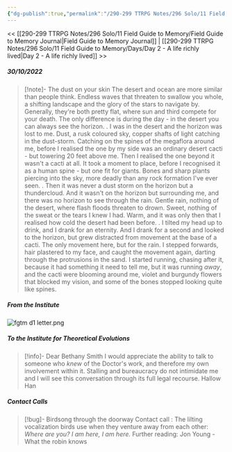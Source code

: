 ```yaml
---
{"dg-publish":true,"permalink":"/290-299 TTRPG Notes/296 Solo/11 Field Guide to Memory/Days/Day 1 - We regret to inform you/"}
---
```


<< [[290-299 TTRPG Notes/296 Solo/11 Field Guide to Memory/Field Guide to Memory Journal\|Field Guide to Memory Journal]] | [[290-299 TTRPG Notes/296 Solo/11 Field Guide to Memory/Days/Day 2 - A life richly lived\|Day 2 - A life richly lived]] >>

##### 30/10/2022 
> [!note]- The dust on your skin
> The desert and ocean are more similar than people think. Endless waves that threaten to swallow you whole, a shifting landscape and the glory of the stars to navigate by.
> Generally, they're both pretty flat, where sun and third compete for your death.
> The only difference is during the day - in the desert you can always see the horizon.
> .
> I was in the desert and the horizon was lost to me. Dust, a rusk coloured sky, copper shafts of light catching in the dust-storm. Catching on the spines of the megaflora around me, before I realised the one by my side was an ordinary desert cacti - but towering 20 feet above me.
> Then I realised the one beyond it wasn't a cacti at all. 
> It took a moment to place, before I recognised it as a human spine - but one fit for giants. Bones and sharp plants piercing into the sky, more deadly than any rock formation I've ever seen.
> .
> Then it was never a dust storm on the horizon but a thundercloud. And it wasn't on the horizon but surrounding me, and there was no horizon to see through the rain.
> Gentle rain, nothing of the desert, where flash floods threaten to drown. 
> Sweet, nothing of the sweat or the tears I knew I had.
> Warm, and it was only then that I realised how cold the desert had been before.
> .
> I tilted my head up to drink, and I drank for an eternity. And I drank for a second and looked to the horizon, but grew distracted from movement at the base of a cacti.
> The only movement here, but for the rain.
> I stepped forwards, hair plastered to my face, and caught the movement again, darting through the protrusions in the sand.
> I started running, chasing after it, because it had something it need to tell me, but it was running *away*, and the cacti were blooming around me, violet and burgundy flowers that blocked my vision, and some of the bones stopped looking quite like spines.

##### From the Institute
![fgtm d1 letter.png](/img/user/290-299%20TTRPG%20Notes/296%20Solo/11%20Field%20Guide%20to%20Memory/Attachments/fgtm%20d1%20letter.png)

##### To the Institute for Theoretical Evolutions
> [!info]- Dear Bethany Smith
> I would appreciate the ability to talk to someone who *knew* of the Doctor's work, and therefore my own involvement within it.
> Stalling and bureaucracy do not intimidate me and I will see this conversation through its full legal recourse. 
> Hallow Han

##### Contact Calls
> [!bug]- Birdsong through the doorway
> Contact call : The lilting vocalization birds use when they venture away from each other:
> *Where are you?*
> *I am here, I am here.*
> Further reading: Jon Young - What the robin knows

